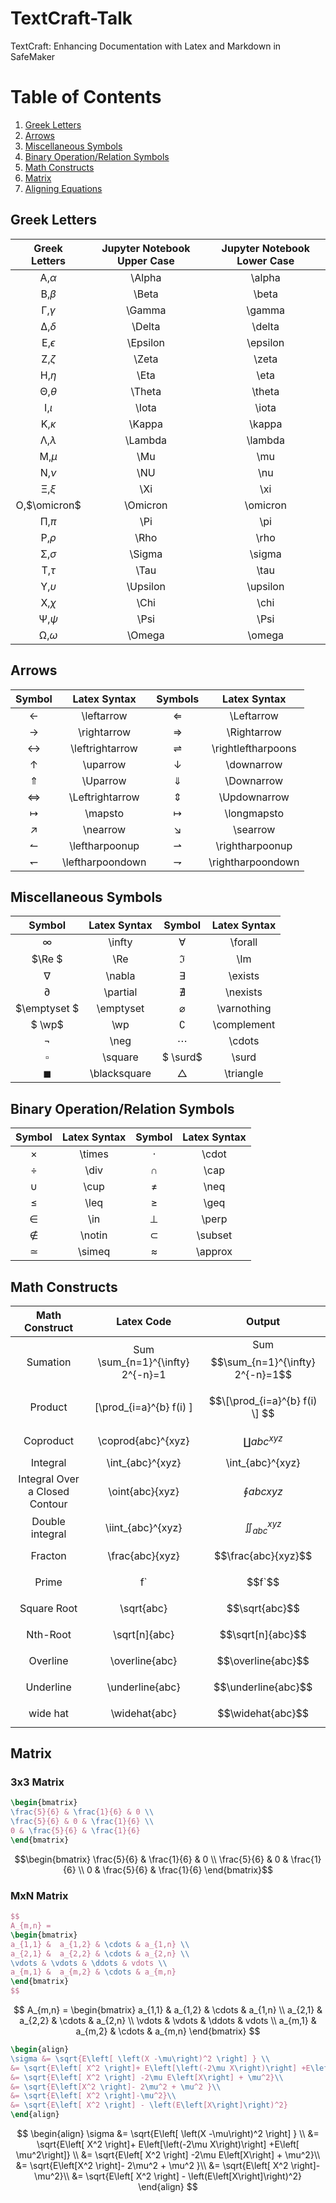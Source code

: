 # TextCraft-Talk
TextCraft: Enhancing Documentation with Latex and Markdown in SafeMaker

# Table of Contents
1. [Greek Letters](#GreekLetters)
2. [Arrows](#Arrows)
3. [Miscellaneous Symbols](#MiscellaneousSymbols)
3. [Binary Operation/Relation Symbols](#BinaryOperationRelationSymbols)
4. [Math Constructs](#MathConstructs)
5. [Matrix](#Matrix)
6. [Aligning Equations](#AligningEquations)

<a name="GreekLetters"></a>
## Greek Letters 

|     Greek Letters      | Jupyter Notebook Upper Case |Jupyter Notebook Lower Case |
|:----------------------:|:---------------------------:|:--------------------------:|
|   &Alpha;,$`\alpha`$   |           \Alpha            |           \alpha           |
|    &Beta;,$`\beta`$    |            \Beta            |           \beta            |
|   &Gamma;,$`\gamma`$   |           \Gamma            |           \gamma           |
|   &Delta;,$`\delta`$   |           \Delta            |           \delta           |
| &Epsilon;,$`\epsilon`$ |          \Epsilon           |          \epsilon          |
|    &Zeta;,$`\zeta`$    |            \Zeta            |           \zeta            |
|     &Eta;,$`\eta`$     |            \Eta             |            \eta            |
|   &Theta;,$`\theta`$   |           \Theta            |           \theta           |
|    &Iota;,$`\iota`$    |            \Iota            |           \iota            |
|   &Kappa;,$`\kappa`$   |           \Kappa            |           \kappa           |
|  &Lambda;,$`\lambda`$  |           \Lambda           |          \lambda           |
|      &Mu;,$`\mu`$      |             \Mu             |            \mu             |
|      &Nu;,$`\nu`$      |             \NU             |            \nu             |
|      &Xi;,$`\xi`$      |             \Xi             |            \xi             |
| &Omicron;,$`\omicron`$ |          \Omicron           |          \omicron          |
|      &Pi;,$`\pi`$      |             \Pi             |            \pi             |
|     &Rho;,$`\rho`$     |            \Rho             |            \rho            |
|   &Sigma;,$`\sigma`$   |           \Sigma            |           \sigma           |
|     &Tau;,$`\tau`$     |            \Tau             |            \tau            |
| &Upsilon;,$`\upsilon`$ |          \Upsilon           |          \upsilon          |
|     &Chi;,$`\chi`$     |            \Chi             |            \chi            |
|     &Psi;,$`\psi`$     |            \Psi             |            \Psi            |
|   &Omega;,$`\omega`$   |           \Omega            |           \omega           |



<a name="Arrows"></a>
## Arrows 


|       Symbol        |   Latex Syntax   |       Symbols        |    Latex Syntax    |
|:-------------------:|:----------------:|:--------------------:|:------------------:|
|    $\leftarrow$     |   \leftarrow     |     $\Leftarrow$     |     \Leftarrow     |
|    $\rightarrow$    |   \rightarrow    |    $\Rightarrow$     |    \Rightarrow     |
|  $\leftrightarrow$  | \leftrightarrow  | $\rightleftharpoons$ | \rightleftharpoons |
|     $\uparrow$      |     \uparrow     |     $\downarrow$     |     \downarrow     |
|     $\Uparrow$      |     \Uparrow     |     $\Downarrow$     |     \Downarrow     |
|  $\Leftrightarrow$  | \Leftrightarrow  |    $\Updownarrow$    |    \Updownarrow    |
|      $\mapsto$      |     \mapsto      |    $\longmapsto$     |    \longmapsto     |
|     $\nearrow$      |     \nearrow     |      $\searrow$      |      \searrow      |
|  $\leftharpoonup$   |  \leftharpoonup  |  $\rightharpoonup$   |  \rightharpoonup   |
| $\leftharpoondown$  | \leftharpoondown | $\rightharpoondown$  | \rightharpoondown  |

<a name="MiscellaneousSymbols"></a>
## Miscellaneous Symbols 

|    Symbol    |Latex Syntax |  Symbol  | Latex Syntax |
|:------------:|:-----:|:--------:|:------------:|
|   $\infty$   | \infty|$\forall$ |   \forall    |
|   $\Re $ 	   |\Re 	| $\Im$ |     	\Im     |
|   $\nabla$   |	\nabla 	| $\exists$ |  	\exists    |
|  $\partial$  | 	\partial |	 $\nexists$  |	\nexists |  
| $\emptyset $  |  	\emptyset | $\varnothing$ | 	\varnothing|
|  $   \wp$      |	\wp 	| $\complement$|  	\complement|
|   $\neg$  	    |\neg |	 $\cdots$  |	\cdots|
|  $\square$  	  |\square |	$ \surd$ | 	\surd|
| $\blacksquare$ |  	\blacksquare |	 $\triangle$ |	\triangle|


<a name="BinaryOperationRelationSymbols"></a>
## Binary Operation/Relation Symbols 

| Symbol | Latex Syntax|  Symbol   | Latex Syntax | 
| :------: |:------: |:---------:|:------: |
|  $\times$ | 	\times | 	 $\cdot$ |  	\cdot|
| $\div$  |	\div 	|  $\cap$   |	\cap|
| $\cup$  |	\cup 	|  $\neq$   |	\neq|
| $\leq$ | 	\leq 	|  $\geq$   |	\geq|
| $\in$ | 	\in 	|  $\perp$  |	\perp|
| $\notin$ | 	\notin 	| $\subset$ | 	\subset|
| $\simeq$ | 	\simeq 	| $\approx$ | 	\approx|

<a name="MathConstructs"></a>
## Math Constructs


|         Math Construct         |                Latex Code                |                    Output                    |
|:------------------------------:|:----------------------------------------:|:--------------------------------------------:|
|            Sumation            |     Sum \sum_{n=1}^{\infty} 2^{-n}=1     |     Sum $$\sum_{n=1}^{\infty} 2^{-n}=1$$     |
|            Product             |        \[\prod_{i=a}^{b} f(i) \]         |        $$\[\prod_{i=a}^{b} f(i) \] $$        |
|           Coproduct            |            \coprod{abc}^{xyz}            |            $$\coprod{abc}^{xyz}$$            |
|            Integral            |             \int_{abc}^{xyz}             |               \int_{abc}^{xyz}               |
| Integral Over a Closed Contour |             \oint{abc}{xyz}              |             $$\oint{abc}{xyz}$$              |
|        Double integral         |            \iint_{abc}^{xyz}             |           $$\iint_{abc}^{xyz}$$              |
|            Fracton             |             \frac{abc}{xyz}              |             $$\frac{abc}{xyz}$$              |
|             Prime              |                    f`                    |                    $$f`$$                    |   
|          Square Root           |                \sqrt{abc}                |                $$\sqrt{abc}$$                |
|            Nth-Root            |              \sqrt[n]{abc}               |              $$\sqrt[n]{abc}$$               |
|            Overline            |              \overline{abc}              |              $$\overline{abc}$$              | 
|           Underline            |             \underline{abc}              |             $$\underline{abc}$$              |
|            wide hat            |              \widehat{abc}               |              $$\widehat{abc}$$               |


<a name="Matrix"></a>
## Matrix 

### 3x3 Matrix
```latex
\begin{bmatrix}
\frac{5}{6} & \frac{1}{6} & 0 \\
\frac{5}{6} & 0 & \frac{1}{6} \\
0 & \frac{5}{6} & \frac{1}{6}
\end{bmatrix}
```

$$\begin{bmatrix}
\frac{5}{6} & \frac{1}{6} & 0 \\
\frac{5}{6} & 0 & \frac{1}{6} \\
0 & \frac{5}{6} & \frac{1}{6}
\end{bmatrix}$$

### MxN Matrix
```latex
$$
A_{m,n} = 
\begin{bmatrix}
a_{1,1} &  a_{1,2} & \cdots & a_{1,n} \\ 
a_{2,1} &  a_{2,2} & \cdots & a_{2,n} \\
\vdots & \vdots & \ddots & vdots \\
a_{m,1} &  a_{m,2} & \cdots & a_{m,n}
\end{bmatrix}
$$
```
$$
A_{m,n} =
\begin{bmatrix}
a_{1,1} &  a_{1,2} & \cdots & a_{1,n} \\
a_{2,1} &  a_{2,2} & \cdots & a_{2,n} \\
\vdots & \vdots & \ddots & vdots \\
a_{m,1} &  a_{m,2} & \cdots & a_{m,n}
\end{bmatrix}
$$

<a name="AligningEquations"></a>

```latex
\begin{align}
\sigma &= \sqrt{E\left[ \left(X -\mu\right)^2 \right] } \\
&= \sqrt{E\left[ X^2 \right]+ E\left[\left(-2\mu X\right)\right] +E\left[ \mu^2\right]} \\
&= \sqrt{E\left[ X^2 \right] -2\mu E\left[X\right] + \mu^2}\\
&= \sqrt{E\left[X^2 \right]- 2\mu^2 + \mu^2 }\\
&= \sqrt{E\left[ X^2 \right]-\mu^2}\\
&= \sqrt{E\left[ X^2 \right] - \left(E\left[X\right]\right)^2}
\end{align}
```

$$
\begin{align}
\sigma &= \sqrt{E\left[ \left(X -\mu\right)^2 \right] } \\
&= \sqrt{E\left[ X^2 \right]+ E\left[\left(-2\mu X\right)\right] +E\left[ \mu^2\right]} \\
&= \sqrt{E\left[ X^2 \right] -2\mu E\left[X\right] + \mu^2}\\
&= \sqrt{E\left[X^2 \right]- 2\mu^2 + \mu^2 }\\
&= \sqrt{E\left[ X^2 \right]-\mu^2}\\
&= \sqrt{E\left[ X^2 \right] - \left(E\left[X\right]\right)^2}
\end{align}
$$
